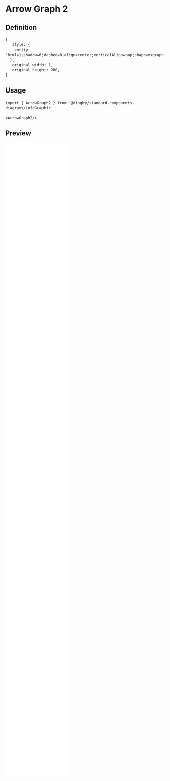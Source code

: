 # Arrow Graph 2

## Definition

```
{
  _style: { 
    entity: 'html=1;shadow=0;dashed=0;align=center;verticalAlign=top;shape=mxgraph.arrows2.arrow;dy=0.4;dx=60;direction=north;notch=0;strokeColor=#FFFFFF;strokeWidth=6;fillColor=#F2931E;fontSize=14;labelPosition=center;verticalLabelPosition=bottom;fontStyle=1',
  },
  _original_width: 1,
  _original_height: 200,
}
```

## Usage

```
import { ArrowGraph2 } from '@dinghy/standard-components-diagrams/infoGraphic'

<ArrowGraph2/>
```

## Preview

<img src="./arrow-graph-2.png" width="200"/>
